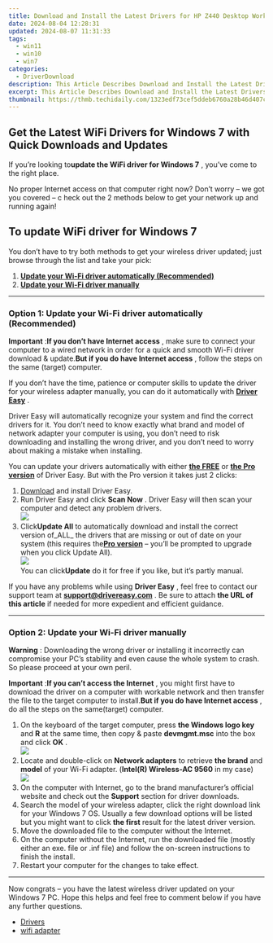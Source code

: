```yaml
---
title: Download and Install the Latest Drivers for HP Z440 Desktop Workstation
date: 2024-08-04 12:28:31
updated: 2024-08-07 11:31:33
tags:
  - win11
  - win10
  - win7
categories:
  - DriverDownload
description: This Article Describes Download and Install the Latest Drivers for HP Z440 Desktop Workstation
excerpt: This Article Describes Download and Install the Latest Drivers for HP Z440 Desktop Workstation
thumbnail: https://thmb.techidaily.com/1323edf73cef5ddeb6760a28b46d407c0ed89a3159fd177b98bcbf03f2bf6c24.jpg
---
```


## Get the Latest WiFi Drivers for Windows 7 with Quick Downloads and Updates

If you’re looking to**update the WiFi driver for Windows 7** ,  you’ve come to the right place.

 No proper Internet access on that computer right now? Don’t worry – we got you covered – c heck out the 2 methods below to get your network up and running again!

## To update WiFi driver for Windows 7

 You don’t have to try both methods to get your wireless driver updated; just browse through the list and take your pick:

1. [**Update your Wi-Fi driver automatically (Recommended)**](https://www.drivereasy.com/knowledge/wifi-driver-for-windows-7-free-download-update-2-easy-ways/#O1)
2. [**Update your Wi-Fi driver manually**](https://tools.techidaily.com/drivereasy/download/)

---

### Option 1: Update your Wi-Fi driver automatically (Recommended)

**Important** :**If you don’t have Internet access** , make sure to connect your computer to a wired network in order for a quick and smooth Wi-Fi driver download & update.**But if you do have Internet access** , follow the steps on the same (target) computer.

 If you don’t have the time, patience or computer skills to update the driver for your wireless adapter  manually, you can do it automatically with **[Driver Easy](https://tools.techidaily.com/drivereasy/download/)**  .

 Driver Easy will automatically recognize your system and find the correct drivers for it. You don’t need to know exactly what brand and model of network adapter your computer is using, you don’t need to risk downloading and installing the wrong driver, and you don’t need to worry about making a mistake when installing.

 You can update your drivers automatically with either **[the FREE](https://tools.techidaily.com/drivereasy/download/)**  or **[the Pro version](https://tools.techidaily.com/drivereasy/download/)**  of Driver Easy. But with the Pro version it takes just 2 clicks:

1. [Download](https://tools.techidaily.com/drivereasy/download/) and install Driver Easy.
2. Run Driver Easy and click **Scan Now** . Driver Easy will then scan your computer and detect any problem drivers.  
![](https://images.drivereasy.com/wp-content/uploads/2018/07/img_5b3b19bf43ece.jpg)
3. Click**Update All** to automatically download and install the correct version of_ALL_ the drivers that are missing or out of date on your system (this requires the[**Pro version**](https://tools.techidaily.com/drivereasy/download/) – you’ll be prompted to upgrade when you click Update All).  
![](https://images.drivereasy.com/wp-content/uploads/2018/07/img_5b5554ea9ba44.jpg)  
 You can click**Update** do it for free if you like, but it’s partly manual.

 If you have any problems while using **Driver Easy** , feel free to contact our support team at **<support@drivereasy.com>** . Be sure to attach **the URL of this article** if needed for more expedient and efficient guidance.

---

### Option 2: Update your Wi-Fi driver manually

**Warning** : Downloading the wrong driver or installing it incorrectly can compromise your PC’s stability and even cause the whole system to crash. So please proceed at your own peril.

**Important** :**If you can’t access the Internet** , you might first have to download the driver on a computer with workable network and then transfer the file to the target computer to install.**But if you do have Internet access** , do all the steps on the same(target) computer.

1. On the keyboard of the target computer, press  **the Windows logo key**  and   **R** at the same time, then copy & paste **devmgmt.msc**  into the box and click  **OK**  .  
![](https://images.drivereasy.com/wp-content/uploads/2018/07/img_5b50135d9ffd2.jpg)
2. Locate and double-click on **Network adapters** to retrieve **the brand** and **model** of your Wi-Fi adapter. (**Intel(R) Wireless-AC 9560** in my case)  
![](https://images.drivereasy.com/wp-content/uploads/2018/07/img_5b5558876b204.jpg)
3. On the computer with Internet, go to the brand manufacturer’s official website and check out the **Support** section for driver downloads.
4. Search the model of your wireless adapter, click the right download link for your Windows 7 OS. Usually a few download options will be listed but you might want to click **the first** result for the latest driver version.
5. Move the downloaded file to the computer without the Internet.
6. On the computer without the Internet, run the downloaded file (mostly either an exe. file or .inf file) and follow the on-screen instructions to finish the install.
7. Restart your computer for the changes to take effect.

---

 Now congrats – you have the latest wireless driver updated on your Windows 7 PC. Hope this helps and feel free to comment below if you have any further questions.

* [Drivers](https://tools.techidaily.com/drivereasy/download/)
* [wifi adapter](https://tools.techidaily.com/drivereasy/download/)

<ins class="adsbygoogle"
     style="display:block"
     data-ad-format="autorelaxed"
     data-ad-client="ca-pub-7571918770474297"
     data-ad-slot="1223367746"></ins>



<ins class="adsbygoogle"
     style="display:block"
     data-ad-client="ca-pub-7571918770474297"
     data-ad-slot="8358498916"
     data-ad-format="auto"
     data-full-width-responsive="true"></ins>
